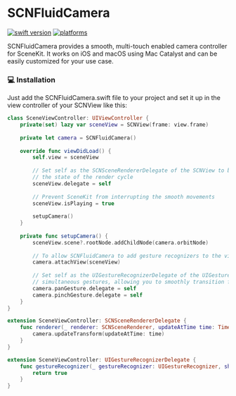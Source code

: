 # SCNFluidCamera

[![swift version](https://img.shields.io/badge/swift-5.2+-brightgreen.svg)](https://swift.org/download)
[![platforms](https://img.shields.io/badge/platforms-%20iOS%20-brightgreen.svg)](#)

SCNFluidCamera provides a smooth, multi-touch enabled camera controller for SceneKit. 
It works on iOS and macOS using Mac Catalyst and can be easily customized for your use case.

### 💻 Installation

Just add the SCNFluidCamera.swift file to your project and set it up in the view controller of your SCNView like this:

```swift
class SceneViewController: UIViewController {
    private(set) lazy var sceneView = SCNView(frame: view.frame)
    
    private let camera = SCNFluidCamera()
    
    override func viewDidLoad() {
        self.view = sceneView
        
        // Set self as the SCNSceneRendererDelegate of the SCNView to be notified about
        // the state of the render cycle
        sceneView.delegate = self
        
        // Prevent SceneKit from interrupting the smooth movements
        sceneView.isPlaying = true
        
        setupCamera()
    }
    
    private func setupCamera() {
        sceneView.scene?.rootNode.addChildNode(camera.orbitNode)
        
        // To allow SCNFluidCamera to add gesture recognizers to the view
        camera.attachView(sceneView)
        
        // Set self as the UIGestureRecognizerDelegate of the UIGestureRecognizers to enable
        // simultaneous gestures, allowing you to smoothly transition from zooming to panning etc.
        camera.panGesture.delegate = self
        camera.pinchGesture.delegate = self
    }
}

extension SceneViewController: SCNSceneRendererDelegate {
    func renderer(_ renderer: SCNSceneRenderer, updateAtTime time: TimeInterval) {
        camera.updateTransform(updateAtTime: time)
    }
}

extension SceneViewController: UIGestureRecognizerDelegate {
    func gestureRecognizer(_ gestureRecognizer: UIGestureRecognizer, shouldRecognizeSimultaneouslyWith otherGestureRecognizer: UIGestureRecognizer) -> Bool {
        return true
    }
}
```

